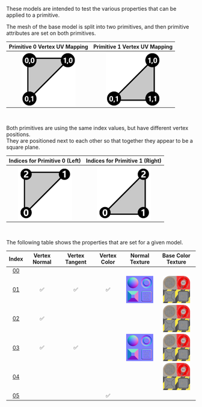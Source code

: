 These models are intended to test the various properties that can be applied to a primitive.  

The mesh of the base model is split into two primitives, and then primitive attributes are set on both primitives.  

Primitive 0 Vertex UV Mapping | Primitive 1 Vertex UV Mapping
:---: | :---:
<img src="Figures/UVSpace2.png" height="144" width="144" align="middle"> | <img src="Figures/UVSpace3.png" height="144" width="144" align="middle"> 

<br>

Both primitives are using the same index values, but have different vertex positions.  
They are positioned next to each other so that together they appear to be a square plane.

Indices for Primitive 0 (Left) | Indices for Primitive 1 (Right)
:---: | :---:
<img src="Figures/Indices_Primitive0.png" height="144" width="144" align="middle"> | <img src="Figures/Indices_Primitive1.png" height="144" width="144" align="middle">


<br>

The following table shows the properties that are set for a given model.  


Index | Vertex Normal | Vertex Tangent | Vertex Color | Normal Texture | Base Color Texture
:---: | :---: | :---: | :---: | :---: | :---:
[00](Mesh_Primitives_00.gltf) |   |   |   |   |  
[01](Mesh_Primitives_01.gltf) | :white_check_mark: | :white_check_mark: | :white_check_mark: | <img src="Textures/Normal_Plane.png" height="72" width="72" align="middle"> | <img src="Textures/BaseColor_Plane.png" height="72" width="72" align="middle">
[02](Mesh_Primitives_02.gltf) | :white_check_mark: |   |   |   | <img src="Textures/BaseColor_Plane.png" height="72" width="72" align="middle">
[03](Mesh_Primitives_03.gltf) | :white_check_mark: | :white_check_mark: |   | <img src="Textures/Normal_Plane.png" height="72" width="72" align="middle"> | <img src="Textures/BaseColor_Plane.png" height="72" width="72" align="middle">
[04](Mesh_Primitives_04.gltf) |   |   |   |   | <img src="Textures/BaseColor_Plane.png" height="72" width="72" align="middle">
[05](Mesh_Primitives_05.gltf) |   |   | :white_check_mark: |   |  
 
